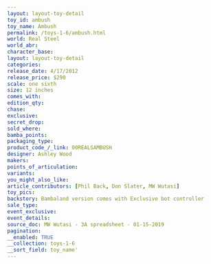 ```yaml
---
layout: layout-toy-detail 
toy_id: ambush
toy_name: Ambush
permalink: /toys-1-6/ambush.html
world: Real Steel
world_abr: 
character_base: 
layout: layout-toy-detail
categories: 
release_date: 4/17/2012
release_price: $290 
scale: one sixth
size: 12 inches
comes_with: 
edition_qty: 
chase: 
exclusive: 
secret_drop: 
sold_where: 
bamba_points: 
packaging_type: 
product_code_/_link: 00REALSAMBUSH
designer: Ashley Wood
makers: 
points_of_articulation: 
variants: 
you_might_also_like: 
article_contributors: [Phil Back, Don Slater, MW Wutasi]
toy_pics: 
backstory: Bambaland version comes with Exclusive bot controller
sale_type: 
event_exclusive: 
event_details: 
source_doc: MW Wutasi - 3A spreadsheet - 01-15-2019
pagination: 
__enabled: TRUE
__collection: toys-1-6
__sort_field: toy_name'
---
```

